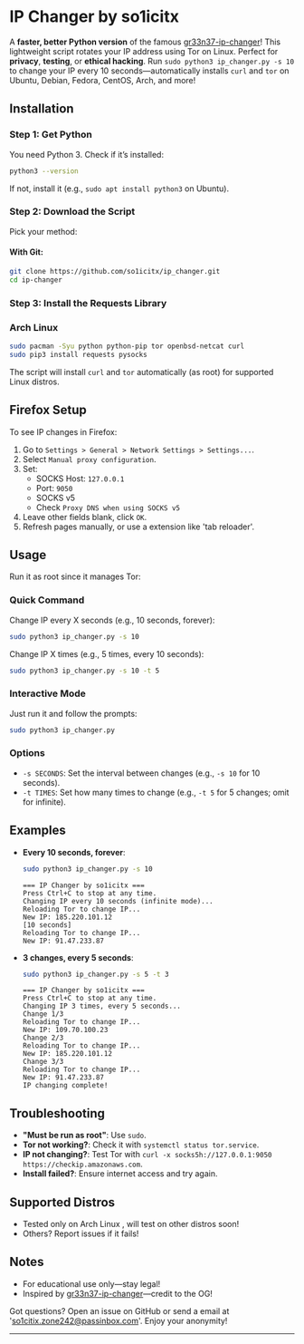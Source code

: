 
# IP Changer by so1icitx

A **faster, better Python version** of the famous [gr33n37-ip-changer](https://github.com/gr33n37/gr33n37-ip-changer)! This lightweight script rotates your IP address using Tor on Linux. Perfect for **privacy**, **testing**, or **ethical hacking**. Run `sudo python3 ip_changer.py -s 10` to change your IP every 10 seconds—automatically installs `curl` and `tor` on Ubuntu, Debian, Fedora, CentOS, Arch, and more!


## Installation

### Step 1: Get Python
You need Python 3. Check if it’s installed:
```bash
python3 --version
```
If not, install it (e.g., `sudo apt install python3` on Ubuntu).

### Step 2: Download the Script
Pick your method:

#### With Git:
```bash
git clone https://github.com/so1icitx/ip_changer.git
cd ip-changer
```

### Step 3: Install the Requests Library

### Arch Linux
```bash
sudo pacman -Syu python python-pip tor openbsd-netcat curl
sudo pip3 install requests pysocks
```

The script will install `curl` and `tor` automatically (as root) for supported Linux distros.

## Firefox Setup
To see IP changes in Firefox:
1. Go to `Settings > General > Network Settings > Settings...`.
2. Select `Manual proxy configuration`.
3. Set:
   - SOCKS Host: `127.0.0.1`
   - Port: `9050`
   - SOCKS v5
   - Check `Proxy DNS when using SOCKS v5`
4. Leave other fields blank, click `OK`.
5. Refresh pages manually, or use a extension like 'tab reloader'.
## Usage

Run it as root since it manages Tor:

### Quick Command
Change IP every X seconds (e.g., 10 seconds, forever):
```bash
sudo python3 ip_changer.py -s 10
```

Change IP X times (e.g., 5 times, every 10 seconds):
```bash
sudo python3 ip_changer.py -s 10 -t 5
```

### Interactive Mode
Just run it and follow the prompts:
```bash
sudo python3 ip_changer.py
```

### Options
- `-s SECONDS`: Set the interval between changes (e.g., `-s 10` for 10 seconds).
- `-t TIMES`: Set how many times to change (e.g., `-t 5` for 5 changes; omit for infinite).

## Examples
- **Every 10 seconds, forever**:
  ```bash
  sudo python3 ip_changer.py -s 10
  ```
  ```
  === IP Changer by so1icitx ===
  Press Ctrl+C to stop at any time.
  Changing IP every 10 seconds (infinite mode)...
  Reloading Tor to change IP...
  New IP: 185.220.101.12
  [10 seconds]
  Reloading Tor to change IP...
  New IP: 91.47.233.87
  ```

- **3 changes, every 5 seconds**:
  ```bash
  sudo python3 ip_changer.py -s 5 -t 3
  ```
  ```
  === IP Changer by so1icitx ===
  Press Ctrl+C to stop at any time.
  Changing IP 3 times, every 5 seconds...
  Change 1/3
  Reloading Tor to change IP...
  New IP: 109.70.100.23
  Change 2/3
  Reloading Tor to change IP...
  New IP: 185.220.101.12
  Change 3/3
  Reloading Tor to change IP...
  New IP: 91.47.233.87
  IP changing complete!
  ```

## Troubleshooting
- **"Must be run as root"**: Use `sudo`.
- **Tor not working?**: Check it with `systemctl status tor.service`.
- **IP not changing?**: Test Tor with `curl -x socks5h://127.0.0.1:9050 https://checkip.amazonaws.com`.
- **Install failed?**: Ensure internet access and try again.

## Supported Distros
- Tested only on Arch Linux , will test on other distros soon!
- Others? Report issues if it fails!

## Notes
- For educational use only—stay legal!
- Inspired by [gr33n37-ip-changer](https://github.com/gr33n37/gr33n37-ip-changer)—credit to the OG!

Got questions? Open an issue on GitHub or send a email at 'so1citix.zone242@passinbox.com'. Enjoy your anonymity!

---




